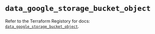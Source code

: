 # `data_google_storage_bucket_object`

Refer to the Terraform Registory for docs: [`data_google_storage_bucket_object`](https://registry.terraform.io/providers/hashicorp/google-beta/4.75.1/docs/data-sources/google_storage_bucket_object).
